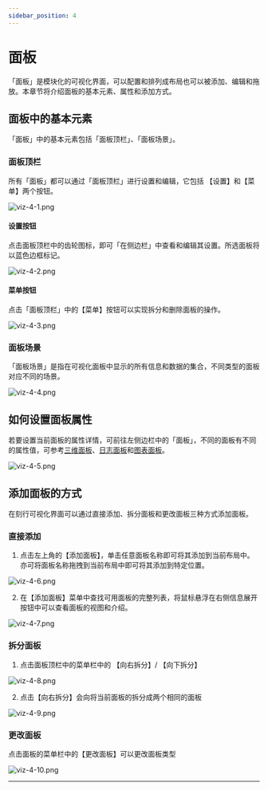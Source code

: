 ```yaml
---
sidebar_position: 4
---
```


# 面板

「面板」是模块化的可视化界面，可以配置和排列成布局也可以被添加、编辑和拖放。本章节将介绍面板的基本元素、属性和添加方式。

## 面板中的基本元素

「面板」中的基本元素包括「面板顶栏」、「面板场景」。

### 面板顶栏

所有「面板」都可以通过「面板顶栏」进行设置和编辑，它包括 【设置】和【菜单】两个按钮。

![viz-4-1.png](../img/viz-4-1.png)

#### 设置按钮

点击面板顶栏中的齿轮图标，即可「在侧边栏」中查看和编辑其设置。所选面板将以蓝色边框标记。

![viz-4-2.png](../img/viz-4-2.png)

#### 菜单按钮

点击「面板顶栏」中的【菜单】按钮可以实现拆分和删除面板的操作。

![viz-4-3.png](../img/viz-4-3.png)

### 面板场景

「面板场景」是指在可视化面板中显示的所有信息和数据的集合，不同类型的面板对应不同的场景。

![viz-4-4.png](../img/viz-4-4.png)

## 如何设置面板属性

若要设置当前面板的属性详情，可前往左侧边栏中的「面板」，不同的面板有不同的属性值，可参考[三维面板](../6-viz/5-3d-panel.md)、[日志面板](../6-viz/6-log-panel.md)和[图表面板](../6-viz/7-plot-panel.md)。

![viz-4-5.png](../img/viz-4-5.png)

## 添加面板的方式

在刻行可视化界面可以通过直接添加、拆分面板和更改面板三种方式添加面板。

### 直接添加

1. 点击左上角的【添加面板】，单击任意面板名称即可将其添加到当前布局中。亦可将面板名称拖拽到当前布局中即可将其添加到特定位置。

![viz-4-6.png](../img/viz-4-6.png)

2. 在【添加面板】菜单中查找可用面板的完整列表，将鼠标悬浮在右侧信息展开按钮中可以查看面板的视图和介绍。

![viz-4-7.png](../img/viz-4-7.png)

### 拆分面板

1. 点击面板顶栏中的菜单栏中的 【向右拆分】/ 【向下拆分】

![viz-4-8.png](../img/viz-4-8.png)

2. 点击【向右拆分】会向将当前面板的拆分成两个相同的面板

![viz-4-9.png](../img/viz-4-9.png)

### 更改面板

点击面板的菜单栏中的【更改面板】可以更改面板类型

![viz-4-10.png](../img/viz-4-10.png)

---
